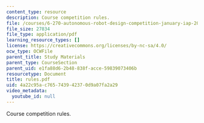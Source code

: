```yaml
---
content_type: resource
description: Course competition rules.
file: /courses/6-270-autonomous-robot-design-competition-january-iap-2005/4a22c95ac765743942370d9a07fa2a29_rules.pdf
file_size: 27834
file_type: application/pdf
learning_resource_types: []
license: https://creativecommons.org/licenses/by-nc-sa/4.0/
ocw_type: OCWFile
parent_title: Study Materials
parent_type: CourseSection
parent_uid: e1fa88d6-2b48-838f-acce-59839073406b
resourcetype: Document
title: rules.pdf
uid: 4a22c95a-c765-7439-4237-0d9a07fa2a29
video_metadata:
  youtube_id: null
---
```

Course competition rules.